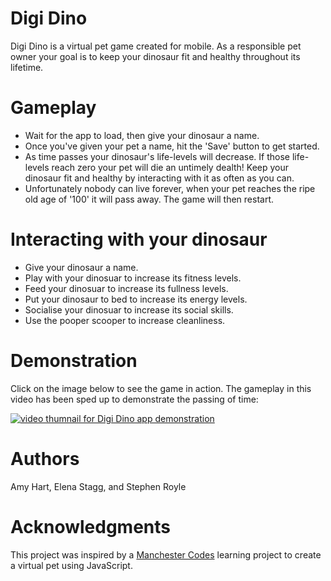 # Digi Dino

Digi Dino is a virtual pet game created for mobile. As a responsible pet owner your goal is to keep your dinosaur fit and healthy throughout its lifetime. 

# Gameplay
* Wait for the app to load, then give your dinosaur a name. 
* Once you've given your pet a name, hit the 'Save' button to get started.
* As time passes your dinosaur's life-levels will decrease. If those life-levels reach zero your pet will die an untimely dealth! Keep your dinosaur fit and healthy by interacting with it as often as you can.
* Unfortunately nobody can live forever, when your pet reaches the ripe old age of '100' it will pass away. The game will then restart.

# Interacting with your dinosaur
* Give your dinosaur a name.
* Play with your dinosuar to increase its fitness levels.
* Feed your dinosuar to increase its fullness levels.
* Put your dinosaur to bed to increase its energy levels.
* Socialise your dinosuar to increase its social skills.
* Use the pooper scooper to increase cleanliness.

# Demonstration

Click on the image below to see the game in action. The gameplay in this video has been sped up to demonstrate the passing of time: 

[![video thumnail for Digi Dino app demonstration](http://img.youtube.com/vi/usHLhh_gEto/0.jpg)](http://www.youtube.com/watch?v=usHLhh_gEto "Link to Digi Dino app demonstration on YouTube")

# Authors

Amy Hart, Elena Stagg, and Stephen Royle

# Acknowledgments

This project was inspired by a [Manchester Codes](https://www.manchestercodes.com/) learning project to create a virtual pet using JavaScript.
